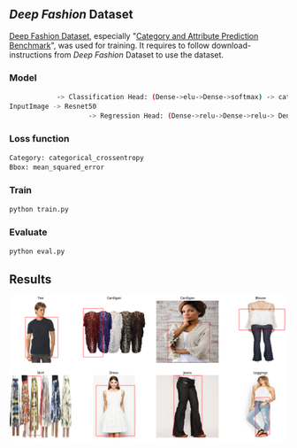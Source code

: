 ## *Deep Fashion* Dataset
[Deep Fashion Dataset](http://mmlab.ie.cuhk.edu.hk/projects/DeepFashion.html), especially "[Category and Attribute Prediction Benchmark](http://mmlab.ie.cuhk.edu.hk/projects/DeepFashion/AttributePrediction.html)", was used for training.
It requires to follow download-instructions from *Deep Fashion* Dataset to use the dataset.

### Model
```sh
			-> Classification Head: (Dense->elu->Dense->softmax) -> category
InputImage -> Resnet50 
	                -> Regression Head: (Dense->relu->Dense->relu-> Dense) -> bbox(x1, y1, x2, y2)

```
### Loss function
```sh
Category: categorical_crossentropy
Bbox: mean_squared_error
```

### Train
```sh
python train.py
```

### Evaluate
```sh
python eval.py
```


## Results

![Bbox](/imgs/2.png)


